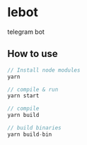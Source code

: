 # lebot
telegram bot


## How to use

```javascript
// Install node modules
yarn

// compile & run
yarn start

// compile
yarn build

// build binaries
yarn build-bin
```
